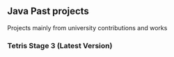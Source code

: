 ## Java Past projects
Projects mainly from university contributions and works

### Tetris Stage 3 (Latest Version)
